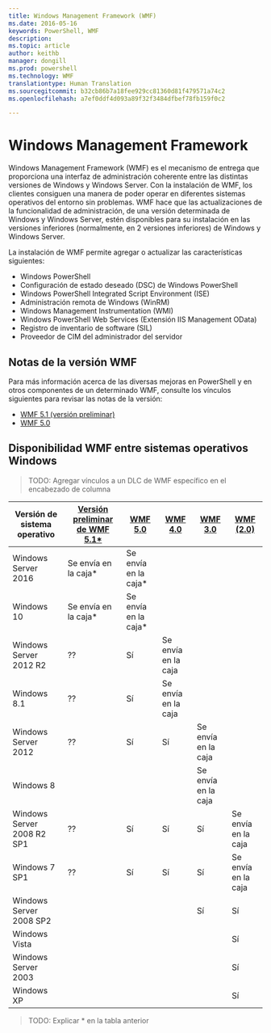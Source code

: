 ```yaml
---
title: Windows Management Framework (WMF)
ms.date: 2016-05-16
keywords: PowerShell, WMF
description: 
ms.topic: article
author: keithb
manager: dongill
ms.prod: powershell
ms.technology: WMF
translationtype: Human Translation
ms.sourcegitcommit: b32cb86b7a18fee929cc81360d81f479571a74c2
ms.openlocfilehash: a7ef0ddf4d093a89f32f3484dfbef78fb159f0c2

---
```


# Windows Management Framework

Windows Management Framework (WMF) es el mecanismo de entrega que proporciona una interfaz de administración coherente entre las distintas versiones de Windows y Windows Server.
Con la instalación de WMF, los clientes consiguen una manera de poder operar en diferentes sistemas operativos del entorno sin problemas.
WMF hace que las actualizaciones de la funcionalidad de administración, de una versión determinada de Windows y Windows Server, estén disponibles para su instalación en las versiones inferiores (normalmente, en 2 versiones inferiores) de Windows y Windows Server.

La instalación de WMF permite agregar o actualizar las características siguientes:

- Windows PowerShell
- Configuración de estado deseado (DSC) de Windows PowerShell
- Windows PowerShell Integrated Script Environment (ISE)
- Administración remota de Windows (WinRM)
- Windows Management Instrumentation (WMI)
- Windows PowerShell Web Services (Extensión IIS Management OData)
- Registro de inventario de software (SIL)
- Proveedor de CIM del administrador del servidor

## Notas de la versión WMF
Para más información acerca de las diversas mejoras en PowerShell y en otros componentes de un determinado WMF, consulte los vínculos siguientes para revisar las notas de la versión:


- [WMF 5.1 (versión preliminar)](5.1/release-notes.md)
- [WMF 5.0](5.0/releasenotes.md)


## Disponibilidad WMF entre sistemas operativos Windows

>TODO: Agregar vínculos a un DLC de WMF específico en el encabezado de columna

| Versión de sistema operativo | [Versión preliminar de WMF 5.1*]() | [WMF 5.0]() | [WMF 4.0]() |  [WMF 3.0]() | [WMF (2.0)]() |
| ------------------------ | ----------- | ----------- | ----------- | ------------ |  ------------- |
| Windows Server 2016 | Se envía en la caja* | Se envía en la caja* |  |  |  |
| Windows 10 | Se envía en la caja* | Se envía en la caja*  | | | |  
| Windows Server 2012 R2| ?? | Sí | Se envía en la caja |  |  |
| Windows 8.1 | ?? | Sí |  Se envía en la caja |  |  |
| Windows Server 2012 | ?? | Sí | Sí |  Se envía en la caja | |
| Windows 8 |  |  |  | Se envía en la caja | |
| Windows Server 2008 R2 SP1 | ?? | Sí | Sí |  Sí| Se envía en la caja |
| Windows 7 SP1  | ?? | Sí | Sí | Sí | Se envía en la caja |
| Windows Server 2008 SP2 | | | | Sí | Sí |
| Windows Vista | | | | | Sí |
| Windows Server 2003| | | |  | Sí |
| Windows XP | | | |  | Sí |

>TODO: Explicar * en la tabla anterior



<!--HONumber=Aug16_HO3-->


